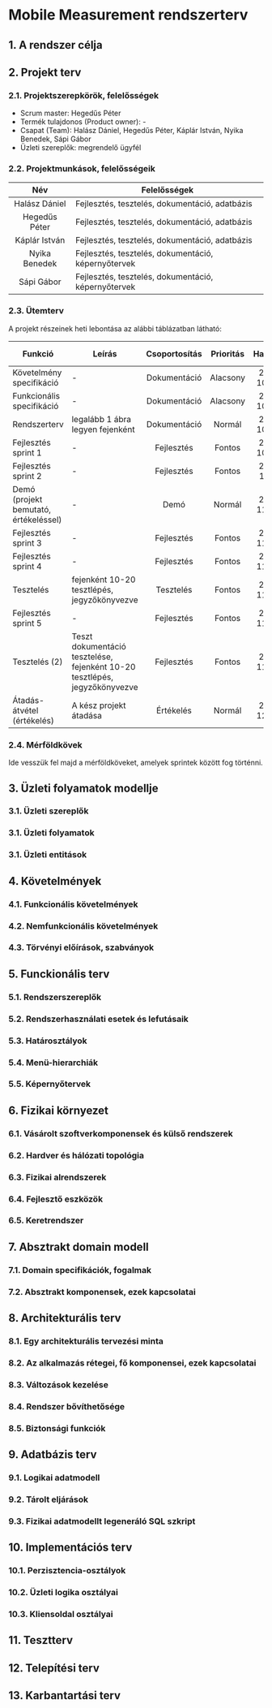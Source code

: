 # Mobile Measurement rendszerterv

## 1. A rendszer célja

## 2. Projekt terv
### 2.1. Projektszerepkörök, felelősségek
* Scrum master: Hegedűs Péter
* Termék tulajdonos (Product owner): - 
* Csapat (Team): Halász Dániel, Hegedűs Péter, Káplár István, Nyika Benedek, Sápi Gábor
* Üzleti szereplők: megrendelő ügyfél

### 2.2. Projektmunkások, felelősségeik
|      Név      | Felelősségek |
|     :---:     |     ----     |
| Halász Dániel | Fejlesztés, tesztelés, dokumentáció, adatbázis |
| Hegedűs Péter | Fejlesztés, tesztelés, dokumentáció, adatbázis |
| Káplár István | Fejlesztés, tesztelés, dokumentáció, adatbázis|
| Nyika Benedek | Fejlesztés, tesztelés, dokumentáció, képernyőtervek |
| Sápi Gábor    | Fejlesztés, tesztelés, dokumentáció, képernyőtervek |

### 2.3. Ütemterv

A projekt részeinek heti lebontása az alábbi táblázatban látható:

| Funkció | Leírás | Csoportosítás | Prioritás | Határidő | Becslés |Eltelt idő | Hátralévő idő |
|---------|--------|     :---:     |   :---:   |   :---:  |  :---:  |   :---:   |     :---:     |
| Követelmény specifikáció | - | Dokumentáció | Alacsony | 2021. 10. 17. | 4 | 4 | 0 |
| Funkcionális specifikáció | - | Dokumentáció | Alacsony | 2021. 10. 17. | 8 | 7 | 0 |
| Rendszerterv | legalább 1 ábra legyen fejenként | Dokumentáció | Normál | 2021. 10. 24. | 12 | 7 | 5 |
| Fejlesztés sprint 1 | - | Fejlesztés | Fontos | 2021. 10. 31. | - | - | - |
| Fejlesztés sprint 2 | - | Fejlesztés | Fontos | 2021. 11. 7. | - | - | - |
| Demó (projekt bemutató, értékeléssel) | - | Demó | Normál | 2021. 11. 14. | - | - | - |
| Fejlesztés sprint 3 | - | Fejlesztés | Fontos | 2021. 11. 14. | - | - | - |
| Fejlesztés sprint 4 | - | Fejlesztés | Fontos | 2021. 11. 21. | - | - | - |
| Tesztelés | fejenként 10-20 tesztlépés, jegyzőkönyvezve | Tesztelés | Fontos | 2021. 11. 21. | - | - | - |
| Fejlesztés sprint 5 | - | Fejlesztés | Fontos | 2021. 11. 28. | - | - | - |
| Tesztelés (2) | Teszt dokumentáció tesztelése, fejenként 10-20 tesztlépés, jegyzőkönyvezve | Fejlesztés | Fontos | 2021. 11. 28. | - | - | - |
| Átadás-átvétel (értékelés) | A kész projekt átadása | Értékelés | Normál | 2021. 12. 05. | - | - | - |

### 2.4. Mérföldkövek
Ide vesszük fel majd a mérföldköveket, amelyek sprintek között fog történni.

## 3. Üzleti folyamatok modellje
### 3.1. Üzleti szereplők

### 3.1. Üzleti folyamatok

### 3.1. Üzleti entitások

## 4. Követelmények
### 4.1. Funkcionális követelmények

### 4.2. Nemfunkcionális követelmények

### 4.3. Törvényi előírások, szabványok

## 5. Funckionális terv
### 5.1. Rendszerszereplők

### 5.2. Rendszerhasználati esetek és lefutásaik

### 5.3. Határosztályok

### 5.4. Menü-hierarchiák

### 5.5. Képernyőtervek

## 6. Fizikai környezet
### 6.1. Vásárolt szoftverkomponensek és külső rendszerek

### 6.2. Hardver és hálózati topológia

### 6.3. Fizikai alrendszerek

### 6.4. Fejlesztő eszközök

### 6.5. Keretrendszer

## 7. Absztrakt domain modell
### 7.1. Domain specifikációk, fogalmak

### 7.2. Absztrakt komponensek, ezek kapcsolatai

## 8. Architekturális terv
### 8.1. Egy architekturális tervezési minta

### 8.2. Az alkalmazás rétegei, fő komponensei, ezek kapcsolatai

### 8.3. Változások kezelése

### 8.4. Rendszer bővíthetősége

### 8.5. Biztonsági funkciók

## 9. Adatbázis terv
### 9.1. Logikai adatmodell

### 9.2. Tárolt eljárások

### 9.3. Fizikai adatmodellt legeneráló SQL szkript

## 10. Implementációs terv
### 10.1. Perzisztencia-osztályok

### 10.2. Üzleti logika osztályai

### 10.3. Kliensoldal osztályai

## 11. Tesztterv

## 12. Telepítési terv

## 13. Karbantartási terv
